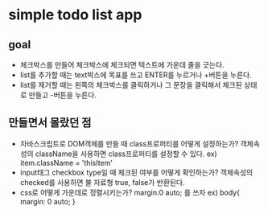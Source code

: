 # simple todo list app

## goal

+ 체크박스를 만들어 체크박스에 체크되면 텍스트에 가운데 줄을 긋는다.
+ list를 추가할 때는 text박스에 목표를 쓰고 ENTER를 누르거나 +버튼을 누른다.
+ list를 제거할 때는 왼쪽의 체크박스를 클릭하거나 그 문장을 클릭해서 체크된 상태로 만들고 -버튼을 누른다.

## 만들면서 몰랐던 점

+ 자바스크립트로 DOM객체를 만들 때 class프로퍼티를 어떻게 설정하는가?
  객체속성의 className을 사용하면 class프로퍼티를 설정할 수 있다. ex) item.className = 'thisItem'
+ input태그 checkbox type일 때 체크된 여부를 어떻게 확인하는가?
  객체속성의 checked를 사용하면 불 자료형 true, false가 반환된다.
+ css로 어떻게 가운데로 정렬시키는가?
  margin:0 auto; 를 쓰자 ex) body{ margin: 0 auto; }
  
